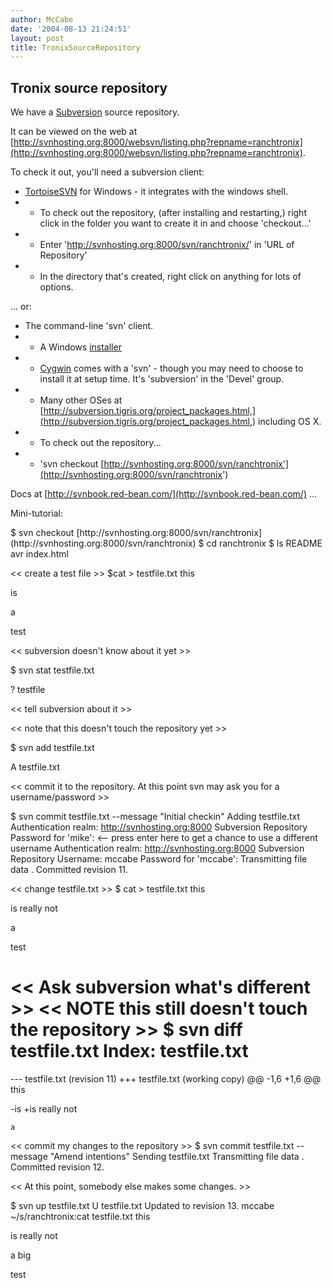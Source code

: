 ```yaml
---
author: McCabe
date: '2004-08-13 21:24:51'
layout: post
title: TronixSourceRepository
---
```


## Tronix source repository

We have a [Subversion](http://subversion.tigris.org) source repository.

It can be viewed on the web at [http://svnhosting.org:8000/websvn/listing.php?repname=ranchtronix](http://svnhosting.org:8000/websvn/listing.php?repname=ranchtronix).

To check it out, you'll need a subversion client:

* [TortoiseSVN](http://tortoisesvn.tigris.org/) for Windows - it integrates with the windows shell.
* * To check out the repository, (after installing and restarting,) right click in the folder you want to create it in and choose 'checkout...'
* * Enter 'http://svnhosting.org:8000/svn/ranchtronix/' in 'URL of Repository'
* * In the directory that's created, right click on anything for lots of options.

... or:

* The command-line 'svn' client.
* * A Windows [installer](http://subversion.tigris.org/files/documents/15/14958/svn-1.0.6-setup.exe)
* * [Cygwin](http://cygwin.org) comes with a 'svn' - though you may need to choose to install it at setup time.  It's 'subversion' in the 'Devel' group.
* * Many other OSes at [http://subversion.tigris.org/project_packages.html,](http://subversion.tigris.org/project_packages.html,) including OS X.
* * To check out the repository...
* * 'svn checkout [http://svnhosting.org:8000/svn/ranchtronix'](http://svnhosting.org:8000/svn/ranchtronix')

Docs at [http://svnbook.red-bean.com/](http://svnbook.red-bean.com/) ...

Mini-tutorial:

<nowiki>
$ svn checkout [http://svnhosting.org:8000/svn/ranchtronix](http://svnhosting.org:8000/svn/ranchtronix)
$ cd ranchtronix
$ ls
README  avr  index.html

<< create a test file >>
$cat > testfile.txt
this
  
is
 
a

test

<< subversion doesn't know about it yet >>

$ svn stat testfile.txt

?      testfile

<< tell subversion about it >>

<< note that this doesn't touch the repository yet >>

$ svn add testfile.txt

A         testfile.txt

<< commit it to the repository.  At this point svn may ask you for a username/password >>

$ svn commit testfile.txt --message "Initial checkin"
Adding         testfile.txt
Authentication realm: <http://svnhosting.org:8000> Subversion Repository
Password for 'mike': <-- press enter here to get a chance to use a different username
Authentication realm: <http://svnhosting.org:8000> Subversion Repository
Username: mccabe
Password for 'mccabe': <password here>
Transmitting file data .
Committed revision 11.

<< change testfile.txt >>
$ cat > testfile.txt
this

is really not

a

test

<< Ask subversion what's different >>
<< NOTE this still doesn't touch the repository >>
$ svn diff testfile.txt
Index: testfile.txt
===================================================================
--- testfile.txt        (revision 11)
+++ testfile.txt        (working copy)
@@ -1,6 +1,6 @@
    this
 
-is
+is really not
 
    a

<< commit my changes to the repository >>
$ svn commit testfile.txt --message "Amend intentions"
Sending        testfile.txt
Transmitting file data .
Committed revision 12.

<< At this point, somebody else makes some changes. >>

$ svn up testfile.txt 
U  testfile.txt
Updated to revision 13.
mccabe ~/s/ranchtronix:cat testfile.txt
this

is really not

a big

test

</nowiki>
